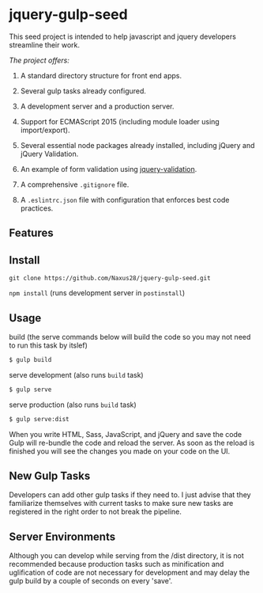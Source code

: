# jquery-gulp-seed

This seed project is intended to help javascript and jquery developers streamline their work. 

_The project offers:_

1) A standard directory structure for front end apps.

2) Several gulp tasks already configured.

3) A development server and a production server.

4) Support for ECMAScript 2015 (including module loader using import/export).

5) Several essential node packages already installed, including jQuery and jQuery Validation.

6) An example of form validation using [jquery-validation](https://jqueryvalidation.org/).

6) A comprehensive `.gitignore` file.

7) A `.eslintrc.json` file with configuration that enforces best code practices.



## Features


## Install

`git clone https://github.com/Naxus28/jquery-gulp-seed.git`

`npm install` (runs development server in `postinstall`)

## Usage

build (the serve commands below will build the code so you may not need to run this task by itslef)
```bash
$ gulp build
```

serve development (also runs `build` task)
```bash
$ gulp serve
```

serve production (also runs `build` task)
```bash
$ gulp serve:dist
```

When you write HTML, Sass, JavaScript, and jQuery and save the code Gulp will re-bundle the code and reload the server. As soon as the reload is finished you will see the changes you made on your code on the UI.


## New Gulp Tasks

Developers can add other gulp tasks if they need to. I just advise that they familiarize themselves with current tasks to make sure new tasks are registered in the right order to not break the pipeline.

## Server Environments

Although you can develop while serving from the /dist directory, it is not recommended because production tasks such as minification and uglification of code are not necessary for development and may delay the gulp build by a couple of seconds on every 'save'.




